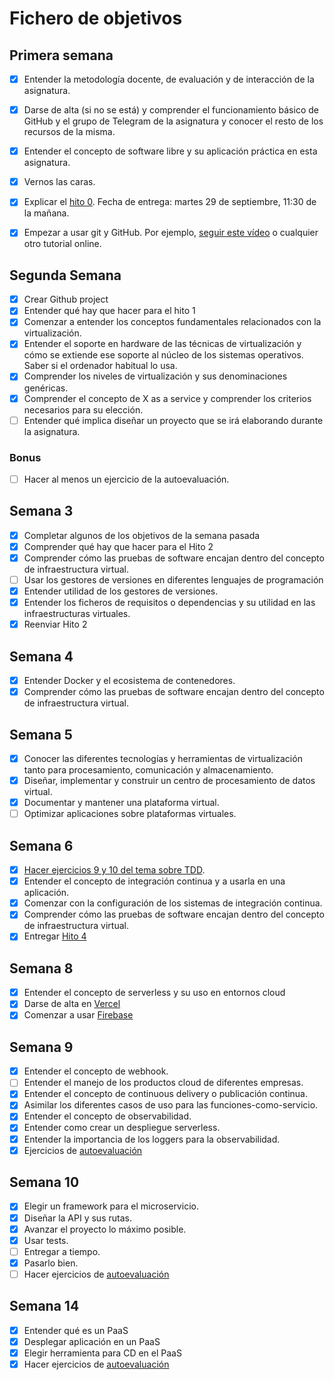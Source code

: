 # Fichero de objetivos

## Primera semana

- [x] Entender la metodología docente, de evaluación y de interacción de la asignatura.
- [x] Darse de alta (si no se está) y comprender el funcionamiento básico de GitHub y el grupo de Telegram de la asignatura y conocer el resto de los recursos de la misma.
- [x] Entender el concepto de software libre y su aplicación práctica en esta asignatura.
- [x] Vernos las caras.
- [x] Explicar el [hito 0](http://jj.github.io/IV/documentos/proyecto/0.Repositorio). Fecha de entrega: martes 29 de septiembre, 11:30 de la mañana.
- [x] Empezar a usar git y GitHub. Por ejemplo, [seguir este vídeo](https://www.youtube.com/watch?v=gmXyJI01qa8) o cualquier otro tutorial online.


## Segunda Semana

- [x] Crear Github project
- [x] Entender qué hay que hacer para el hito 1
- [x] Comenzar a entender los conceptos fundamentales relacionados con la virtualización.
- [x] Entender el soporte en hardware de las técnicas de virtualización y cómo se extiende ese soporte al núcleo de los sistemas operativos. Saber si el ordenador habitual lo usa.
- [x] Comprender los niveles de virtualización y sus denominaciones genéricas.
- [x] Comprender el concepto de X as a service y comprender los criterios necesarios para su elección.
- [ ] Entender qué implica diseñar un proyecto que se irá elaborando durante la asignatura.

### Bonus 
- [ ] Hacer al menos un ejercicio de la autoevaluación.

## Semana 3

- [x] Completar algunos de los objetivos de la semana pasada
- [x] Comprender qué hay que hacer para el Hito 2
- [x] Comprender cómo las pruebas de software encajan dentro del concepto de infraestructura virtual.
- [ ] Usar los gestores de versiones en diferentes lenguajes de programación
- [x] Entender utilidad de los gestores de versiones.
- [x] Entender los ficheros de requisitos o dependencias y su utilidad en las infraestructuras virtuales.
- [x] Reenviar Hito 2

## Semana 4

- [x] Entender Docker y el ecosistema de contenedores.
- [x] Comprender cómo las pruebas de software encajan dentro del concepto de infraestructura virtual.

## Semana 5

- [x] Conocer las diferentes tecnologías y herramientas de virtualización tanto para procesamiento, comunicación y almacenamiento.
- [x] Diseñar, implementar y construir un centro de procesamiento de datos virtual.
- [x] Documentar y mantener una plataforma virtual.
- [ ] Optimizar aplicaciones sobre plataformas virtuales.

## Semana 6

- [x] [Hacer ejercicios 9 y 10 del tema sobre TDD](https://github.com/cecimerelo/EjerciciosIV).
- [x] Entender el concepto de integración continua y a usarla en una aplicación.
- [x] Comenzar con la configuración de los sistemas de integración continua.
- [x] Comprender cómo las pruebas de software encajan dentro del concepto de infraestructura virtual.
- [x] Entregar [Hito 4](https://github.com/cecimerelo/VizYourData/milestone/4)

## Semana 8

- [x] Entender el concepto de serverless y su uso en entornos cloud
- [x] Darse de alta en [Vercel](https://vercel.com/)
- [x] Comenzar a usar [Firebase](https://firebase.google.com/?hl=es-419&gclid=Cj0KCQiAnb79BRDgARIsAOVbhRqQ_TyajTfeHlh4lfMgEY0Y01WNzRlNcCrfG5lzIKBveWfemBP5pukaAgwxEALw_wcB)

## Semana 9

- [x] Entender el concepto de webhook.
- [ ] Entender el manejo de los productos cloud de diferentes empresas.
- [x] Entender el concepto de continuous delivery o publicación continua.
- [x] Asimilar los diferentes casos de uso para las funciones-como-servicio.
- [x] Entender el concepto de observabilidad.
- [x] Entender como crear un despliegue serverless.
- [x] Entender la importancia de los loggers para la observabilidad.
- [x] Ejercicios de [autoevaluación](https://github.com/cecimerelo/EjerciciosIV/blob/main/ejercicios/serverless.md)

## Semana 10

- [x] Elegir un framework para el microservicio.
- [x] Diseñar la API y sus rutas.
- [x] Avanzar el proyecto lo máximo posible.
- [x] Usar tests.
- [ ] Entregar a tiempo.
- [x] Pasarlo bien.
- [ ] Hacer ejercicios de [autoevaluación](https://github.com/cecimerelo/EjerciciosIV)

## Semana 14

- [x] Entender qué es un PaaS
- [x] Desplegar aplicación en un PaaS
- [x] Elegir herramienta para CD en el PaaS
- [x] Hacer ejercicios de [autoevaluación](https://github.com/cecimerelo/EjerciciosIV/tree/main/ejercicios/Semana%2014)
